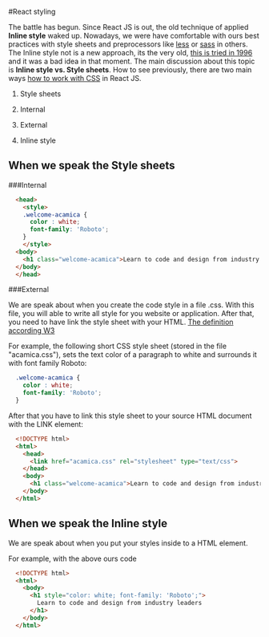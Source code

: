 #React styling

The battle has begun. Since React JS is out, the old technique of applied **Inline style** waked up.
Nowadays, we were have comfortable with ours best practices with style sheets and preprocessors like [less](http://lesscss.org/) or [sass](http://sass-lang.com/) in others.
The Inline style not is a new approach, its the very old, [this is tried in 1996](https://en.wikipedia.org/wiki/JavaScript_Style_Sheets) and it was a bad idea in that moment. The main discussion about this topic is **Inline style vs. Style sheets**.
How to see previously, there are two main ways [how to work with CSS](http://www.w3schools.com/css/css_howto.asp) in React JS.

1. Style sheets
  1. Internal
  2. External

2. Inline style  

## When we speak the Style sheets

###Internal

```html
  <head>
    <style>
    .welcome-acamica {
      color : white;
      font-family: 'Roboto';
    }
    </style>
  <body>
    <h1 class="welcome-acamica">Learn to code and design from industry leaders</h1>
  </body>
  </head>
```

###External

We are speak about when you create the code style in a file .css. With this file, you will able to write all style for you website or application. After that, you need to have link the style sheet with your HTML. [The definition according W3](https://www.w3.org/TR/html401/present/styles.html)


For example, the following short CSS style sheet (stored in the file "acamica.css"), sets the text color of a paragraph to white and surrounds it with font family Roboto:

```css
  .welcome-acamica {
    color : white;
    font-family: 'Roboto';
  }
```

After that you have to link this style sheet to your source HTML document with the LINK element:

```html
  <!DOCTYPE html>
  <html>
    <head>
      <link href="acamica.css" rel="stylesheet" type="text/css">
    </head>
    <body>
      <h1 class="welcome-acamica">Learn to code and design from industry leaders</h1>
    </body>
  </html>
```

## When we speak the Inline style

We are speak about when you put your styles inside to a HTML element.

For example, with the above ours code

```html
  <!DOCTYPE html>
  <html>
    <body>
      <h1 style="color: white; font-family: 'Roboto';">
        Learn to code and design from industry leaders
      </h1>
    </body>
  </html>
```
